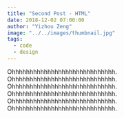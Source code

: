 ```yaml
---
title: "Second Post - HTML"
date: 2018-12-02 07:00:00
author: "Yizhou Zeng"
image: "../../images/thumbnail.jpg"
tags:
  - code
  - design
---
```


Ohhhhhhhhhhhhhhhhhhhhhhhhhhhhh. Ohhhhhhhhhhhhhhhhhhhhhhhhhhhhh. Ohhhhhhhhhhhhhhhhhhhhhhhhhhhhh. Ohhhhhhhhhhhhhhhhhhhhhhhhhhhhh. Ohhhhhhhhhhhhhhhhhhhhhhhhhhhhh. Ohhhhhhhhhhhhhhhhhhhhhhhhhhhhh.
